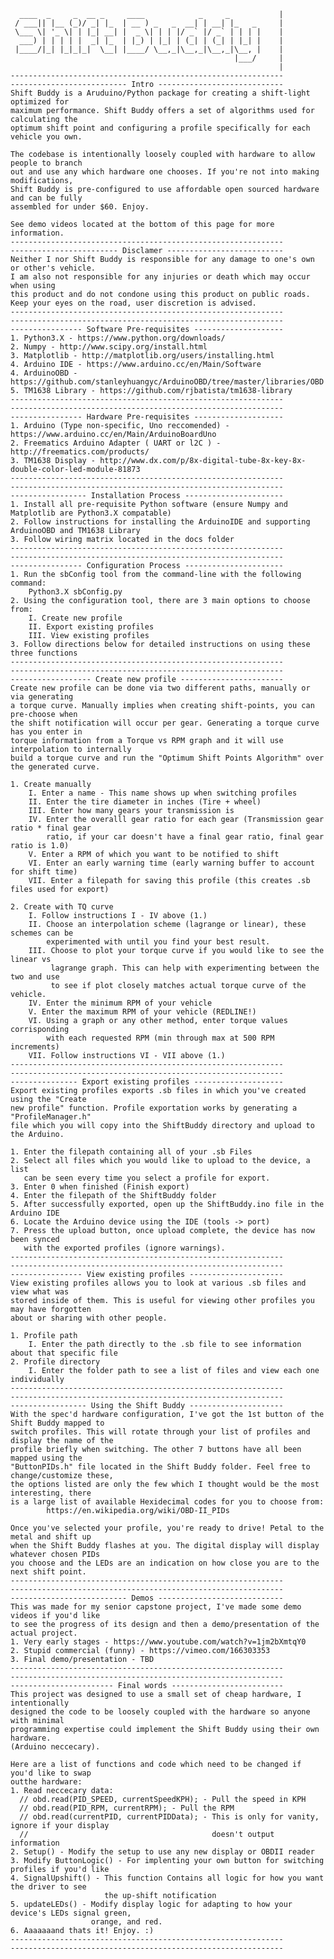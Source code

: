       ____  _     _  __ _     ____            _     _           |
     / ___|| |__ (_)/ _| |_  | __ ) _   _  __| | __| |_   _     |
     \___ \| '_ \| | |_| __| |  _ \| | | |/ _` |/ _` | | | |    |
      ___) | | | | |  _| |_  | |_) | |_| | (_| | (_| | |_| |    |
     |____/|_| |_|_|_|  \__| |____/ \__,_|\__,_|\__,_|\__, |    |
                                                      |___/     |
                                                                |
    -------------------------------------------------------------
    -------------------------- Intro ----------------------------
    Shift Buddy is a Aruduino/Python package for creating a shift-light optimized for
    maximum performance. Shift Buddy offers a set of algorithms used for calculating the
    optimum shift point and configuring a profile specifically for each vehicle you own.
    
    The codebase is intentionally loosely coupled with hardware to allow people to branch
    out and use any which hardware one chooses. If you're not into making modifications,
    Shift Buddy is pre-configured to use affordable open sourced hardware and can be fully
    assembled for under $60. Enjoy.
    
    See demo videos located at the bottom of this page for more information.
    -------------------------------------------------------------
    ------------------------ Disclamer -------------------------- 
    Neither I nor Shift Buddy is responsible for any damage to one's own or other's vehicle.
    I am also not responsible for any injuries or death which may occur when using
    this product and do not condone using this product on public roads.
    Keep your eyes on the road, user discretion is advised.
    -------------------------------------------------------------
    -------------------------------------------------------------
    ---------------- Software Pre-requisites --------------------
    1. Python3.X - https://www.python.org/downloads/
    2. Numpy - http://www.scipy.org/install.html
    3. Matplotlib - http://matplotlib.org/users/installing.html
    4. Arduino IDE - https://www.arduino.cc/en/Main/Software
    4. ArduinoOBD - https://github.com/stanleyhuangyc/ArduinoOBD/tree/master/libraries/OBD
    5. TM1638 Library - https://github.com/rjbatista/tm1638-library
    -------------------------------------------------------------
    -------------------------------------------------------------
    ---------------- Hardware Pre-requisites --------------------
    1. Arduino (Type non-specific, Uno reccomended) - https://www.arduino.cc/en/Main/ArduinoBoardUno
    2. Freematics Arduino Adapter ( UART or l2C ) - http://freematics.com/products/
    3. TM1638 Display - http://www.dx.com/p/8x-digital-tube-8x-key-8x-double-color-led-module-81873
    -------------------------------------------------------------
    -------------------------------------------------------------
    ----------------- Installation Process ----------------------
    1. Install all pre-requisite Python software (ensure Numpy and Matplotlib are Python3.X compatable)
    2. Follow instructions for installing the ArduinoIDE and supporting ArduinoOBD and TM1638 Library
    3. Follow wiring matrix located in the docs folder
    -------------------------------------------------------------
    -------------------------------------------------------------
    ---------------- Configuration Process ----------------------
    1. Run the sbConfig tool from the command-line with the following command:
        Python3.X sbConfig.py
    2. Using the configuration tool, there are 3 main options to choose from:
        I. Create new profile
        II. Export existing profiles
        III. View existing profiles
    3. Follow directions below for detailed instructions on using these three functions
    -------------------------------------------------------------
    -------------------------------------------------------------
    ------------------ Create new profile -----------------------
    Create new profile can be done via two different paths, manually or via generating
    a torque curve. Manually implies when creating shift-points, you can pre-choose when
    the shift notification will occur per gear. Generating a torque curve has you enter in
    torque information from a Torque vs RPM graph and it will use interpolation to internally 
    build a torque curve and run the "Optimum Shift Points Algorithm" over the generated curve.
    
    1. Create manually
        I. Enter a name - This name shows up when switching profiles
        II. Enter the tire diameter in inches (Tire + wheel)
        III. Enter how many gears your transmission is
        IV. Enter the overalll gear ratio for each gear (Transmission gear ratio * final gear
            ratio, if your car doesn't have a final gear ratio, final gear ratio is 1.0)
        V. Enter a RPM of which you want to be notified to shift
        VI. Enter an early warning time (early warning buffer to account for shift time)
        VII. Enter a filepath for saving this profile (this creates .sb files used for export)
    
    2. Create with TQ curve
        I. Follow instructions I - IV above (1.)
        II. Choose an interpolation scheme (lagrange or linear), these schemes can be
            experimented with until you find your best result.
        III. Choose to plot your torque curve if you would like to see the linear vs
             lagrange graph. This can help with experimenting between the two and use
             to see if plot closely matches actual torque curve of the vehicle.
        IV. Enter the minimum RPM of your vehicle
        V. Enter the maximum RPM of your vehicle (REDLINE!)
        VI. Using a graph or any other method, enter torque values corrisponding
            with each requested RPM (min through max at 500 RPM increments)
        VII. Follow instructions VI - VII above (1.)
    -------------------------------------------------------------
    -------------------------------------------------------------
    --------------- Export existing profiles --------------------
    Export existing profiles exports .sb files in which you've created using the "Create
    new profile" function. Profile exportation works by generating a "ProfileManager.h"
    file which you will copy into the ShiftBuddy directory and upload to the Arduino.
    
    1. Enter the filepath containing all of your .sb Files
    2. Select all files which you would like to upload to the device, a list
       can be seen every time you select a profile for export.
    3. Enter 0 when finished (Finish export)
    4. Enter the filepath of the ShiftBuddy folder
    5. After successfully exported, open up the ShiftBuddy.ino file in the Arduino IDE
    6. Locate the Arduino device using the IDE (tools -> port)
    7. Press the upload button, once upload complete, the device has now been synced
       with the exported profiles (ignore warnings).
    -------------------------------------------------------------
    -------------------------------------------------------------
    ---------------- View existing profiles ---------------------
    View existing profiles allows you to look at various .sb files and view what was
    stored inside of them. This is useful for viewing other profiles you may have forgotten
    about or sharing with other people.
    
    1. Profile path
        I. Enter the path directly to the .sb file to see information about that specific file
    2. Profile directory
        I. Enter the folder path to see a list of files and view each one individually
    -------------------------------------------------------------
    -------------------------------------------------------------
    ----------------- Using the Shift Buddy ---------------------
    With the spec'd hardware configuration, I've got the 1st button of the Shift Buddy mapped to
    switch profiles. This will rotate through your list of profiles and display the name of the
    profile briefly when switching. The other 7 buttons have all been mapped using the 
    "ButtonPIDs.h" file located in the Shift Buddy folder. Feel free to change/customize these,
    the options listed are only the few which I thought would be the most interesting, there
    is a large list of available Hexidecimal codes for you to choose from:
            https://en.wikipedia.org/wiki/OBD-II_PIDs
    
    Once you've selected your profile, you're ready to drive! Petal to the metal and shift up
    when the Shift Buddy flashes at you. The digital display will display whatever chosen PIDs
    you choose and the LEDs are an indication on how close you are to the next shift point.
    -------------------------------------------------------------
    -------------------------------------------------------------
    -------------------------- Demos ----------------------------
    This was made for my senior capstone project, I've made some demo videos if you'd like
    to see the progress of its design and then a demo/presentation of the actual project.
    1. Very early stages - https://www.youtube.com/watch?v=1jm2bXmtqY0
    2. Stupid commercial (funny) - https://vimeo.com/166303353
    3. Final demo/presentation - TBD
    -------------------------------------------------------------
    -------------------------------------------------------------
    ----------------------- Final words -------------------------
    This project was designed to use a small set of cheap hardware, I intentionally
    designed the code to be loosely coupled with the hardware so anyone with minimal
    programming expertise could implement the Shift Buddy using their own hardware.
    (Arduino neccecary). 
    
    Here are a list of functions and code which need to be changed if you'd like to swap
    outthe hardware:
    1. Read neccecary data:
      // obd.read(PID_SPEED, currentSpeedKPH); - Pull the speed in KPH
      // obd.read(PID_RPM, currentRPM); - Pull the RPM
      // obd.read(currentPID, currentPIDData); - This is only for vanity, ignore if your display
      //                                         doesn't output information
    2. Setup() - Modify the setup to use any new display or OBDII reader
    3. Modify ButtonLogic() - For implenting your own button for switching profiles if you'd like
    4. SignalUpshift() - This function Contains all logic for how you want the driver to see
                         the up-shift notification
    5. updateLEDs() - Modify display logic for adapting to how your device's LEDs signal green,
                      orange, and red.
    6. Aaaaaaand thats it! Enjoy. :)
    -------------------------------------------------------------
    -------------------------------------------------------------
